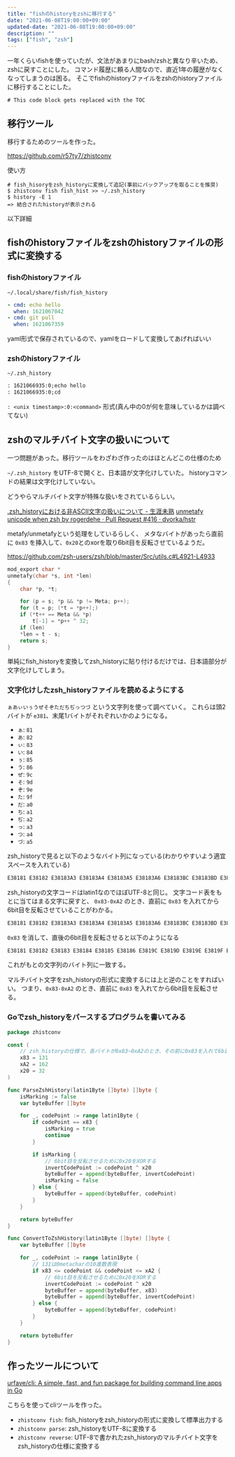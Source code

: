 ```yaml
---
title: "fishのhistoryをzshに移行する"
date: "2021-06-08T19:00:00+09:00"
updated-date: "2021-06-08T19:00:00+09:00"
description: ""
tags: ["fish", "zsh"]
---
```


一年くらいfishを使っていたが、文法があまりにbash/zshと異なり辛いため、zshに戻すことにした。
コマンド履歴に頼る人間なので、直近1年の履歴がなくなってしまうのは困る。
そこでfishのhistoryファイルをzshのhistoryファイルに移行することにした。

```toc
# This code block gets replaced with the TOC
```

## 移行ツール

移行するためのツールを作った。

<https://github.com/r57ty7/zhistconv>

使い方

```shell
# fish_hisoryをzsh_historyに変換して追記(事前にバックアップを取ることを推奨)
$ zhistconv fish fish_hist >> ~/.zsh_history
$ history -E 1
=> 結合されたhistoryが表示される
```

以下詳細

## fishのhistoryファイルをzshのhistoryファイルの形式に変換する

### fishのhistoryファイル

`~/.local/share/fish/fish_history`

```yaml
- cmd: echo hello
  when: 1621067042
- cmd: git pull
  when: 1621067359
```

yaml形式で保存されているので、yamlをロードして変換してあげればいい

### zshのhistoryファイル

`~/.zsh_history`

```txt
: 1621066935:0;echo hello
: 1621066935:0;cd
```

`: <unix timestamp>:0:<command>` 形式(真ん中の0が何を意味しているかは調べてない)

## zshのマルチバイト文字の扱いについて

一つ問題があった。移行ツールをわざわざ作ったのはほとんどこの仕様のため

`~/.zsh_history` をUTF-8で開くと、日本語が文字化けしていた。
historyコマンドの結果は文字化けしていない。

どうやらマルチバイト文字が特殊な扱いをされているらしい。

[.zsh_historyにおける非ASCII文字の扱いについて - 生涯未熟](https://syossan.hateblo.jp/entry/2017/10/09/181928)
[unmetafy unicode when zsh by rogerdehe · Pull Request #416 · dvorka/hstr](https://github.com/dvorka/hstr/pull/416)

metafy/unmetafyという処理をしているらしく、
メタなバイトがあったら直前に `0x83` を挿入して、`0x20`とのxorを取り6bit目を反転させているようだ。

<https://github.com/zsh-users/zsh/blob/master/Src/utils.c#L4921-L4933>

```c
mod_export char *
unmetafy(char *s, int *len)
{
    char *p, *t;

    for (p = s; *p && *p != Meta; p++);
    for (t = p; (*t = *p++);)
	if (*t++ == Meta && *p)
	    t[-1] = *p++ ^ 32;
    if (len)
	*len = t - s;
    return s;
}
```

単純にfish_historyを変換してzsh_historyに貼り付けるだけでは、日本語部分が文字化けしてしまう。

### 文字化けしたzsh_historyファイルを読めるようにする

`ぁあぃいぅうぜそぞただちぢっつづ` という文字列を使って調べていく。
これらは頭2バイトが `e381`、末尾1バイトがそれぞれいかのようになる。

- `ぁ`: `81`
- `あ`: `82`
- `ぃ`: `83`
- `い`: `84`
- `ぅ`: `85`
- `う`: `86`
- `ぜ`: `9c`
- `そ`: `9d`
- `ぞ`: `9e`
- `た`: `9f`
- `だ`: `a0`
- `ち`: `a1`
- `ぢ`: `a2`
- `っ`: `a3`
- `つ`: `a4`
- `づ`: `a5`

zsh_historyで見ると以下のようなバイト列になっている(わかりやすいよう適宜スペースを入れている)

```txt
E38181 E38182 E38183A3 E38183A4 E38183A5 E38183A6 E38183BC E38183BD E38183BE E38183BF E3818380 E3818381 E3818382 E381A3 E381A4 E381A5
```

zsh_historyの文字コードはlatin1なのでほぼUTF-8と同じ。
文字コード表をもとに当てはまる文字に戻すと、 `0x83-0xA2` のとき、直前に `0x83` を入れてから6bit目を反転させていることがわかる。

```txt
E38181 E38182 E38183A3 E38183A4 E38183A5 E38183A6 E38183BC E38183BD E38183BE E38183BF E3818380 E3818381 E3818382 E381A3 E381A4 E381A5
```

`0x83` を消して、直後の6bit目を反転させると以下のようになる

```txt
E38181 E38182 E38183 E38184 E38185 E38186 E3819C E3819D E3819E E3819F E381A0 E381A1 E381A2 E381A3 E381A4 E381A5
```

これがもとの文字列のバイト列に一致する。

マルチバイト文字をzsh_historyの形式に変換するには上と逆のことをすればいい。
つまり、`0x83-0xA2` のとき、直前に `0x83` を入れてから6bit目を反転させる。

### Goでzsh_historyをパースするプログラムを書いてみる

```go
package zhistconv

const (
	// zsh_historyの仕様で、各バイトが0x83~0xA2のとき、その前に0x83を入れて6bit目を反転させる
	x83 = 131
	xA2 = 162
	x20 = 32
)

func ParseZshHistory(latin1Byte []byte) []byte {
	isMarking := false
	var byteBuffer []byte

	for _, codePoint := range latin1Byte {
		if codePoint == x83 {
			isMarking = true
			continue
		}

		if isMarking {
			// 6bit目を反転させるために0x20をXORする
			invertCodePoint := codePoint ^ x20
			byteBuffer = append(byteBuffer, invertCodePoint)
			isMarking = false
		} else {
			byteBuffer = append(byteBuffer, codePoint)
		}
	}

	return byteBuffer
}

func ConvertToZshHistory(latin1Byte []byte) []byte {
	var byteBuffer []byte

	for _, codePoint := range latin1Byte {
		// 131は0metacharの10進数表現
		if x83 <= codePoint && codePoint <= xA2 {
			// 6bit目を反転させるために0x20をXORする
			invertCodePoint := codePoint ^ x20
			byteBuffer = append(byteBuffer, x83)
			byteBuffer = append(byteBuffer, invertCodePoint)
		} else {
			byteBuffer = append(byteBuffer, codePoint)
		}
	}

	return byteBuffer
}
```

## 作ったツールについて

[urfave/cli: A simple, fast, and fun package for building command line apps in Go](https://github.com/urfave/cli)

こちらを使ってcliツールを作った。

- `zhistconv fish`: fish_historyをzsh_historyの形式に変換して標準出力する
- `zhistconv parse`: zsh_historyをUTF-8に変換する
- `zhistconv reverse`: UTF-8で書かれたzsh_historyのマルチバイト文字をzsh_historyの仕様に変換する
